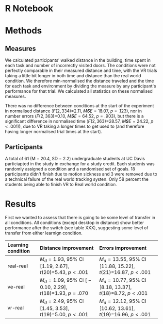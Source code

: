 R Notebook
================

Methods
=======

Measures
--------

We calculated participants’ walked distance in the building, time spent in each task and number of incorrectly visited doors. The conditions were not perfectly comparable in their measured distance and time, with the VR trials taking a little bit longer in both time and distance than the real world condition. We therefore min-normalised the distance traveled and the time for each task and environment by dividing the measure by any participant's performance for that trial. We calculated all statistics on these normalised measures.

There was no difference between conditions at the start of the experiment in normalised distance (*F*(2, 334)=2.11, *M**S**E* = 18.07, *p* = .123), nor in number errors (*F*(2, 363)=0.10, *M**S**E* = 64.52, *p* = .903), but there is a significant difference in normalised time (*F*(2, 363)=28.57, *M**S**E* = 24.22, *p* &lt; .001)), due to VR taking a longer times to get used to (and therefore having longer normalised trial times at the start).

Participants
------------

A total of 61 (M = 20.4, SD = 2.2) undergraduate students at UC Davis particiapted in the study in exchange for a study credit. Each students was randomly assigned a condition and a randomised set of goals. 18 participants didn't finish due to motion sickness and 3 were removed due to a technical failure of the real world tracking systen. Only 58 percent the students being able to finish VR to Real world condition.

Results
=======

First we wanted to assess that there is going to be some level of transfer in all conditions. All conditions (except desktop in distance) show better performance after the switch (see table XXX), suggesting some level of transfer from either learnign condition.

| Learning condition | Distance improvement                                                         | Errors improvement                                                               |
|:-------------------|:-----------------------------------------------------------------------------|:---------------------------------------------------------------------------------|
| real-real          | *M*<sub>*d*</sub> = 1.93, 95% CI \[1.19, 2.67\], *t*(20)=5.43, *p* &lt; .001 | *M*<sub>*d*</sub> = 13.55, 95% CI \[11.88, 15.22\], *t*(21)=16.87, *p* &lt; .001 |
| ve-real            | *M*<sub>*d*</sub> = 1.09, 95% CI \[ − 0.10, 2.29\], *t*(18)=1.93, *p* = .070 | *M*<sub>*d*</sub> = 10.77, 95% CI \[8.18, 13.37\], *t*(18)=8.72, *p* &lt; .001   |
| vr-real            | *M*<sub>*d*</sub> = 2.49, 95% CI \[1.45, 3.53\], *t*(19)=5.00, *p* &lt; .001 | *M*<sub>*d*</sub> = 12.12, 95% CI \[10.62, 13.61\], *t*(19)=16.96, *p* &lt; .001 |

